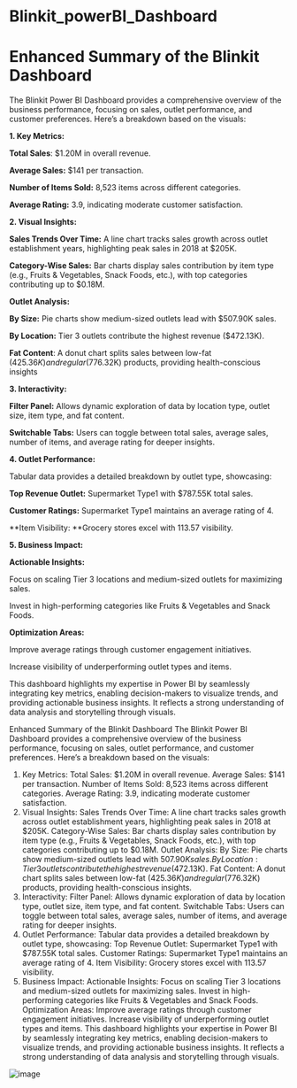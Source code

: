 # Blinkit_powerBI_Dashboard

# Enhanced Summary of the Blinkit Dashboard
The Blinkit Power BI Dashboard provides a comprehensive overview of the business performance, focusing on sales, outlet performance, and customer preferences. Here’s a breakdown based on the visuals:

**1. Key Metrics:**

**Total Sales**: $1.20M in overall revenue.

**Average Sales:** $141 per transaction.

**Number of Items Sold:** 8,523 items across different categories.

**Average Rating:** 3.9, indicating moderate customer satisfaction.

**2. Visual Insights:**

**Sales Trends Over Time:** A line chart tracks sales growth across outlet establishment years, highlighting peak sales in 2018 at $205K.


**Category-Wise Sales:** Bar charts display sales contribution by item type (e.g., Fruits & Vegetables, Snack Foods, etc.), with top categories contributing up to $0.18M.

**Outlet Analysis:**

**By Size:** Pie charts show medium-sized outlets lead with $507.90K sales.

**By Location:** Tier 3 outlets contribute the highest revenue ($472.13K).

**Fat Content**: A donut chart splits sales between low-fat ($425.36K) and regular ($776.32K) products, providing health-conscious insights

**3. Interactivity:**

**Filter Panel:** Allows dynamic exploration of data by location type, outlet size, item type, and fat content.

**Switchable Tabs:** Users can toggle between total sales, average sales, number of items, and average rating for deeper insights.

**4. Outlet Performance:**

Tabular data provides a detailed breakdown by outlet type, showcasing:

**Top Revenue Outlet:** Supermarket Type1 with $787.55K total sales.

**Customer Ratings:** Supermarket Type1 maintains an average rating of 4.

**Item Visibility: **Grocery stores excel with 113.57 visibility.

**5. Business Impact:**

**Actionable Insights:**

Focus on scaling Tier 3 locations and medium-sized outlets for maximizing sales.

Invest in high-performing categories like Fruits & Vegetables and Snack Foods.

**Optimization Areas:**

Improve average ratings through customer engagement initiatives.

Increase visibility of underperforming outlet types and items.


This dashboard highlights my expertise in Power BI by seamlessly integrating key metrics, enabling decision-makers to visualize trends, and providing actionable business insights. It reflects a strong understanding of data analysis and storytelling through visuals.

Enhanced Summary of the Blinkit Dashboard
The Blinkit Power BI Dashboard provides a comprehensive overview of the business performance, focusing on sales, outlet performance, and customer preferences. Here’s a breakdown based on the visuals:

1. Key Metrics:
Total Sales: $1.20M in overall revenue.
Average Sales: $141 per transaction.
Number of Items Sold: 8,523 items across different categories.
Average Rating: 3.9, indicating moderate customer satisfaction.
2. Visual Insights:
Sales Trends Over Time: A line chart tracks sales growth across outlet establishment years, highlighting peak sales in 2018 at $205K.
Category-Wise Sales: Bar charts display sales contribution by item type (e.g., Fruits & Vegetables, Snack Foods, etc.), with top categories contributing up to $0.18M.
Outlet Analysis:
By Size: Pie charts show medium-sized outlets lead with $507.90K sales.
By Location: Tier 3 outlets contribute the highest revenue ($472.13K).
Fat Content: A donut chart splits sales between low-fat ($425.36K) and regular ($776.32K) products, providing health-conscious insights.
3. Interactivity:
Filter Panel: Allows dynamic exploration of data by location type, outlet size, item type, and fat content.
Switchable Tabs: Users can toggle between total sales, average sales, number of items, and average rating for deeper insights.
4. Outlet Performance:
Tabular data provides a detailed breakdown by outlet type, showcasing:
Top Revenue Outlet: Supermarket Type1 with $787.55K total sales.
Customer Ratings: Supermarket Type1 maintains an average rating of 4.
Item Visibility: Grocery stores excel with 113.57 visibility.
5. Business Impact:
Actionable Insights:
Focus on scaling Tier 3 locations and medium-sized outlets for maximizing sales.
Invest in high-performing categories like Fruits & Vegetables and Snack Foods.
Optimization Areas:
Improve average ratings through customer engagement initiatives.
Increase visibility of underperforming outlet types and items.
This dashboard highlights your expertise in Power BI by seamlessly integrating key metrics, enabling decision-makers to visualize trends, and providing actionable business insights. It reflects a strong understanding of data analysis and storytelling through visuals.

![image](https://github.com/user-attachments/assets/297d4ba2-2572-44bb-a0cd-bf2f2082ba4f)




























